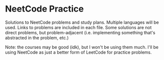 # NeetCode Practice

Solutions to NeetCode problems and study plans. Multiple languages will be used. Links to problems are included in each file.
Some solutions are not direct problems, but problem-adjacent (i.e. implementing something that's abstracted in the problem, etc.)

Note: the courses may be good (idk), but I won't be using them much. I'll be using NeetCode as just a better form of LeetCode for practice problems.
